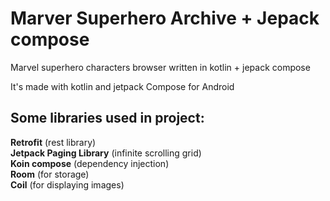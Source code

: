# Marver Superhero Archive + Jepack compose
Marvel superhero characters browser written in kotlin + jepack compose

It's made with kotlin and jetpack Compose for Android

## Some libraries used in project:

**Retrofit** (rest library)  
**Jetpack Paging Library** (infinite scrolling grid)  
**Koin compose** (dependency injection)  
**Room** (for storage)  
**Coil** (for displaying images)
